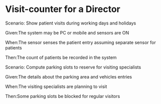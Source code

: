 # Visit-counter for a Director

Scenario: Show patient visits during working days and holidays

   Given:The system may be PC or mobile and sensors are ON

   When:The sensor senses the patient entry assuming separate sensor for patients

   Then:The count of patients be recorded in the system

Scenario: Compute parking slots to reserve for visiting specialists

   Given:The details about the parking area and vehicles entries

   When:The visiting specialists are planning to visit

   Then:Some parking slots be blocked for regular visitors
